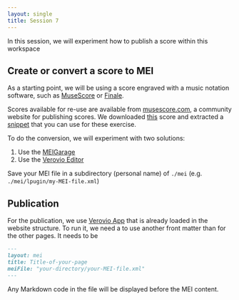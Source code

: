```yaml
---
layout: single
title: Session 7
---
```


In this session, we will experiment how to publish a score within this workspace

## Create or convert a score to MEI

As a starting point, we will be using a score engraved with a music notation software, such as [MuseScore](https://musescore.org) or [Finale](https://www.finalemusic.com/).

Scores available for re-use are available from [musescore.com](https://musescore.com), a community website for publishing scores. We downloaded [this](https://musescore.com/user/3795306/scores/6060182) score and extracted a [snippet](../musicxml/Comédie_Ballet_du_Le_Bourgeois_Gentilhomme,_LWV43.musicxml) that you can use for these exercise.

To do the conversion, we will experiment with two solutions:

1. Use the [MEIGarage](https://meigarage.edirom.de/)
2. Use the [Verovio Editor](https://editor.verovio.org)

Save your MEI file in a subdirectory (personal name) of `./mei` (e.g. `./mei/lpugin/my-MEI-file.xml`)

## Publication

For the publication, we use [Verovio App](https://www.verovio.org/app.html) that is already loaded in the website structure. To run it, we need a to use another front matter than for the other pages. It needs to be
```md
---
layout: mei
title: Title-of-your-page
meiFile: "your-directory/your-MEI-file.xml"
---

```

Any Markdown code in the file will be displayed before the MEI content.
